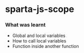 # sparta-js-scope


### What was learnt
- Global and local variables
- How to call local variables
- Function inside another function
